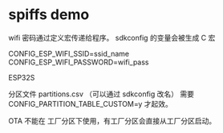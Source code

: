 # spiffs demo

wifi 密码通过定义宏传递给程序。
sdkconfig 的变量会被生成 C 宏

CONFIG_ESP_WIFI_SSID=ssid_name
CONFIG_ESP_WIFI_PASSWORD=wifi_pass


ESP32S

分区文件 partitions.csv （可以通过 sdkconfig 改名）
需要 CONFIG_PARTITION_TABLE_CUSTOM=y 才起效。

OTA 不能在 工厂分区下使用，有工厂分区会直接从工厂分区启动。
